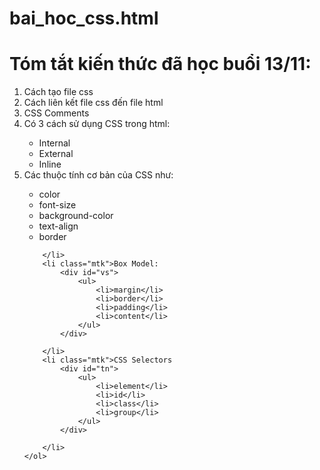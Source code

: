 # bai_hoc_css.html
<!DOCTYPE html>
<html lang="en">

<head>
    <title>Nguyen duy minh</title>
    <meta charset="utf-8">
    <h1>Tóm tắt kiến thức đã học buổi 13/11: </h1>
    <link rel="stlyesheet" href="main.css">
</head>


<body>
    <ol>
        <li class="mtk">Cách tạo file css</li>
        <li class="mtk">Cách liên kết file css đến file html</li>
        <li class="mtk">CSS Comments</li>
        <li class="mtk">Có 3 cách sử dụng CSS trong html:
            <div id="matu">
                <ul>
                    <li>Internal</li>
                    <li>External</li>
                    <li>Inline</li>
                </ul>
            </div>
        </li>
        <li class="mtk">Các thuộc tính cơ bản của CSS như:
            <div id="thetu">
                <ul>
                    <li>color</li>
                    <li>font-size</li>
                    <li>background-color</li>
                    <li>text-align</li>
                    <li>border</li>
                </ul>
            </div>

        </li>
        <li class="mtk">Box Model:
            <div id="vs">
                <ul>
                    <li>margin</li>
                    <li>border</li>
                    <li>padding</li>
                    <li>content</li>
                </ul>
            </div>

        </li>
        <li class="mtk">CSS Selectors
            <div id="tn">
                <ul>
                    <li>element</li>
                    <li>id</li>
                    <li>class</li>
                    <li>group</li>
                </ul>
            </div>

        </li>
    </ol>
</body>

</html>
